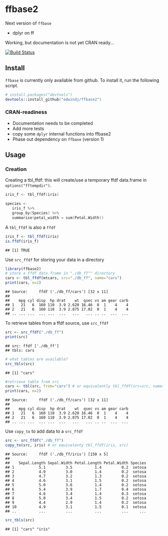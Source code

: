ffbase2
=======

Next version of `ffbase`
- dplyr on ff

Working, but documentation is not yet CRAN ready...

[![Build Status](https://travis-ci.org/edwindj/ffbase2.svg?branch=master)](https://travis-ci.org/edwindj/ffbase2)

## Install

`ffbase` is currently only available from github. To install it, run the following
script.
```S
# install.packages("devtools")
devtools::install_github("edwindj/ffbase2")
```

### CRAN-readiness

- Documentation needs to be completed
- Add more tests
- copy some `dplyr` internal functions into ffbase2
- Phase out dependency on `ffbase` (version 1)

## Usage

### Creation
Creating a tbl_ffdf: this will create/use a temporary ffdf data.frame in 
`options("fftempdir")`.

```S
iris_f <- tbl_ffdf(iris)

species <- 
   iris_f %>%
   group_by(Species) %>%
   summarise(petal_width = sum(Petal.Width))
```

A `tbl_ffdf` is also a `ffdf`

```r
iris_f <- tbl_ffdf(iris)
is.ffdf(iris_f)
```

```
## [1] TRUE
```

Use `src_ffdf` for storing your data in a directory 

```r
library(ffbase2)
# store a ffdf data.frame in "./db_ff"" directory
cars <- tbl_ffdf(mtcars, src="./db_ff", name="cars")
print(cars, n=2)
```

```
## Source:     ffdf ('./db_ff/cars') [32 x 11]
## 
##    mpg cyl disp  hp drat    wt  qsec vs am gear carb
## 1   21   6  160 110  3.9 2.620 16.46  0  1    4    4
## 2   21   6  160 110  3.9 2.875 17.02  0  1    4    4
## .. ... ...  ... ...  ...   ...   ... .. ..  ...  ...
```

To retrieve tables from a ffdf source, use `src_ffdf`

```r
src <- src_ffdf("./db_ff")
print(src) 
```

```
## src: ffdf ['./db_ff']
## tbls: cars
```

```r
# what tables are available?
src_tbls(src)
```

```
## [1] "cars"
```

```r
#retrieve table from src 
cars <- tbl(src, from="cars") # or equivalently tbl_ffdf(src=src, name="cars")
print(cars, n=2)
```

```
## Source:     ffdf ('./db_ff/cars') [32 x 11]
## 
##    mpg cyl disp  hp drat    wt  qsec vs am gear carb
## 1   21   6  160 110  3.9 2.620 16.46  0  1    4    4
## 2   21   6  160 110  3.9 2.875 17.02  0  1    4    4
## .. ... ...  ... ...  ...   ...   ... .. ..  ...  ...
```

Use `copy_to` to add data to a `src_ffdf`

```r
src <- src_ffdf("./db_ff")
copy_to(src, iris) # or equivalenty tbl_ffdf(iris, src)
```

```
## Source:     ffdf ('./db_ff/iris') [150 x 5]
## 
##    Sepal.Length Sepal.Width Petal.Length Petal.Width Species
## 1           5.1         3.5          1.4         0.2  setosa
## 2           4.9         3.0          1.4         0.2  setosa
## 3           4.7         3.2          1.3         0.2  setosa
## 4           4.6         3.1          1.5         0.2  setosa
## 5           5.0         3.6          1.4         0.2  setosa
## 6           5.4         3.9          1.7         0.4  setosa
## 7           4.6         3.4          1.4         0.3  setosa
## 8           5.0         3.4          1.5         0.2  setosa
## 9           4.4         2.9          1.4         0.2  setosa
## 10          4.9         3.1          1.5         0.1  setosa
## ..          ...         ...          ...         ...     ...
```

```r
src_tbls(src)
```

```
## [1] "cars" "iris"
```

